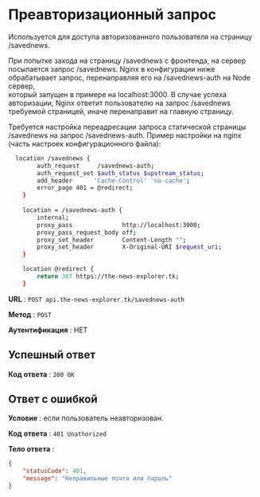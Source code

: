 # Преавторизационный запрос

Используется для доступа авторизованного пользователя на страницу /savednews.  
  
При попытке захода на страницу /savednews с фронтенда, на сервер посылается запрос /savednews.
Nginx в конфигурации ниже обрабатывает запрос, перенаправляя его на /savednews-auth на Node сервер,  
который запущен в примере на localhost:3000. В случае успеха авторизации, Nginx ответит пользователю
на запрос /savednews требуемой страницей, иначе перенаправит на главную страницу.

Требуется настройка переадресации запроса статической страницы /savednews на запрос /savednews-auth.
Пример настройки на nginx (часть настроек конфигурационного файла):

```bash
  location /savednews {
        auth_request     /savednews-auth;
        auth_request_set $auth_status $upstream_status;
        add_header      'Cache-Control' 'no-cache';
        error_page 401 = @redirect;
    }
    
    location = /savednews-auth {
        internal;
        proxy_pass              http://localhost:3000;
        proxy_pass_request_body off;
        proxy_set_header        Content-Length "";
        proxy_set_header        X-Original-URI $request_uri;
    }

    location @redirect {
        return 307 https://the-news-explorer.tk;
    }
```

**URL** : `POST api.the-news-explorer.tk/savednews-auth`

**Метод** : `POST`

**Аутентификация** : НЕТ

## Успешный ответ

**Код ответа** : `200 OK`

## Ответ с ошибкой

**Условие** : если пользователь неавторизован.

**Код ответа** : `401 Unathorized`

**Тело ответа** :

```json
{
    "statusCode": 401,
    "message": "Неправильные почта или пароль"
}
```
